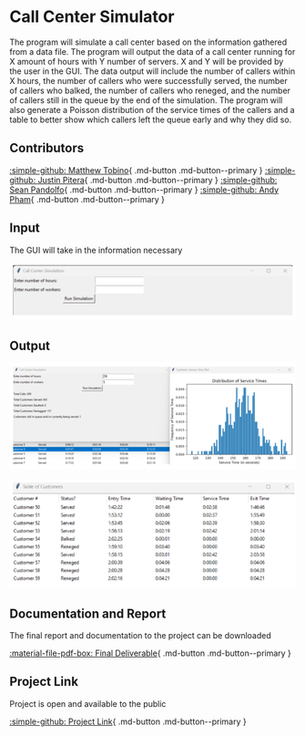 # Call Center Simulator
The program will simulate a call center based on the information gathered from a data file. The program will output the data of a call center running for X amount of hours with Y number of servers. X and Y will be provided by the user in the GUI. The data output will include the number of callers within X hours, the number of callers who were successfully served, the number of callers who balked, the number of callers who reneged, and the number of callers still in the queue by the end of the simulation. The program will also generate a Poisson distribution of the service times of the callers and a table to better show which callers left the queue early and why they did so.

## Contributors
[:simple-github: Matthew Tobino](https://github.com/mtobino){ .md-button .md-button--primary }
[:simple-github: Justin Pitera](https://github.com/justinpitera){ .md-button .md-button--primary }
[:simple-github: Sean Pandolfo](https://github.com/BunColo){ .md-button .md-button--primary }
[:simple-github: Andy Pham](https://github.com/Phamandy2000){ .md-button .md-button--primary }

## Input
The GUI will take in the information necessary

![GUI Input Image](../img/GUIInput.png) 

## Output
![GUI Output Image](../img/GUIOutput.png) 

![GUI Table Image](../img/GUITable.png) 

## Documentation and Report
The final report and documentation to the project can be downloaded

[:material-file-pdf-box: Final Deliverable](../pdfs/Call%20Center%20Deliverable.pdf){ .md-button .md-button--primary }


## Project Link
Project is open and available to the public

[:simple-github: Project Link](https://github.com/mtobino/call-center-simulator){ .md-button .md-button--primary }

